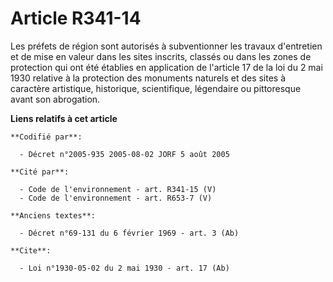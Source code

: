# Article R341-14

Les préfets de région sont autorisés à subventionner les travaux d'entretien et de mise en valeur dans les sites inscrits,
classés ou dans les zones de protection qui ont été établies en application de l'article 17 de la loi du 2 mai 1930 relative
à la protection des monuments naturels et des sites à caractère artistique, historique, scientifique, légendaire ou
pittoresque avant son abrogation.

**Liens relatifs à cet article**

	**Codifié par**:

	  - Décret n°2005-935 2005-08-02 JORF 5 août 2005

	**Cité par**:

	  - Code de l'environnement - art. R341-15 (V)
	  - Code de l'environnement - art. R653-7 (V)

	**Anciens textes**:

	  - Décret n°69-131 du 6 février 1969 - art. 3 (Ab)

	**Cite**:

	  - Loi n°1930-05-02 du 2 mai 1930 - art. 17 (Ab)
